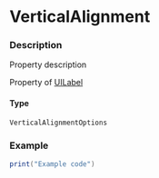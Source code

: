 # VerticalAlignment
### Description
Property description

Property of [UILabel](/classes/UILabel/)

#### Type
`VerticalAlignmentOptions`

### Example
```lua
print("Example code")
```
